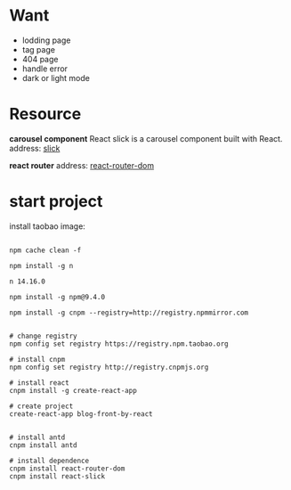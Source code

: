 

# Want

- lodding page
- tag page
- 404 page
- handle error
- dark or light mode





# Resource

**carousel component**
React slick is a carousel component built with React.
address: [slick](https://react-slick.neostack.com/docs/get-started)


**react router**
address: [react-router-dom](https://reactrouter.com/en/main/start/tutoria)




# start project

install taobao image:

```

npm cache clean -f

npm install -g n

n 14.16.0

npm install -g npm@9.4.0

npm install -g cnpm --registry=http://registry.npmmirror.com


```




```
# change registry
npm config set registry https://registry.npm.taobao.org

# install cnpm
npm config set registry http://registry.cnpmjs.org

# install react
cnpm install -g create-react-app

# create project
create-react-app blog-front-by-react


# install antd
cnpm install antd

# install dependence
cnpm install react-router-dom
cnpm install react-slick

```